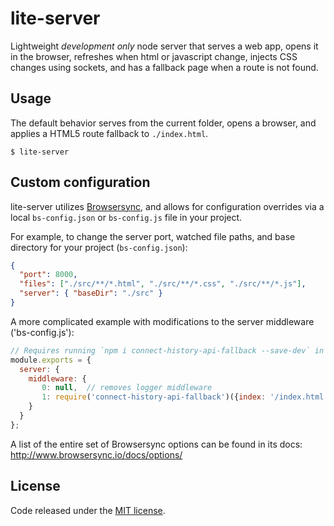 # lite-server

Lightweight *development only* node server that serves a web app, opens it in the browser, refreshes when html or javascript change, injects CSS changes using sockets, and has a fallback page when a route is not found.

## Usage

The default behavior serves from the current folder, opens a browser, and applies a HTML5 route fallback to `./index.html`.

```
$ lite-server
```

## Custom configuration
lite-server utilizes [Browsersync](https://www.browsersync.io/), and allows for configuration overrides via a local `bs-config.json` or `bs-config.js` file in your project.

For example, to change the server port, watched file paths, and base directory for your project (`bs-config.json`):
```json
{
  "port": 8000,
  "files": ["./src/**/*.html", "./src/**/*.css", "./src/**/*.js"],
  "server": { "baseDir": "./src" }
}
```

A more complicated example with modifications to the server middleware ('bs-config.js'):
```js
// Requires running `npm i connect-history-api-fallback --save-dev` in local project
module.exports = {
  server: {
    middleware: {
       0: null,  // removes logger middleware
       1: require('connect-history-api-fallback')({index: '/index.html', verbose: true})
    }
  }
};
```

A list of the entire set of Browsersync options can be found in its docs: <http://www.browsersync.io/docs/options/>

## License

Code released under the [MIT license](./LICENSE).
